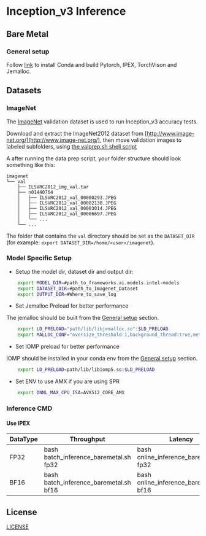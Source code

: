 # Inception\_v3 Inference
## Bare Metal
### General setup

Follow [link](/docs/general/pytorch/BareMetalSetup.md) to install Conda and build Pytorch, IPEX, TorchVison and Jemalloc.

## Datasets

### ImageNet

The [ImageNet](http://www.image-net.org/) validation dataset is used to run Inception\_v3
accuracy tests.

Download and extract the ImageNet2012 dataset from [http://www.image-net.org/](http://www.image-net.org/),
then move validation images to labeled subfolders, using
[the valprep.sh shell script](https://raw.githubusercontent.com/soumith/imagenetloader.torch/master/valprep.sh)

A after running the data prep script, your folder structure should look something like this:
```
imagenet
└── val
    ├── ILSVRC2012_img_val.tar
    ├── n01440764
    │   ├── ILSVRC2012_val_00000293.JPEG
    │   ├── ILSVRC2012_val_00002138.JPEG
    │   ├── ILSVRC2012_val_00003014.JPEG
    │   ├── ILSVRC2012_val_00006697.JPEG
    │   └── ...
    └── ...
```
The folder that contains the `val` directory should be set as the
`DATASET_DIR` (for example: `export DATASET_DIR=/home/<user>/imagenet`).

### Model Specific Setup

* Setup the model dir, dataset dir and output dir:
```bash
    export MODEL_DIR=#path_to_frameworks.ai.models.intel-models
    export DATASET_DIR=#path_to_Imagenet_Dataset
    export OUTPUT_DIR=#Where_to_save_log
```

* Set Jemalloc Preload for better performance

The jemalloc should be built from the [General setup](#general-setup) section.
```bash
    export LD_PRELOAD="path/lib/libjemalloc.so":$LD_PRELOAD
    export MALLOC_CONF="oversize_threshold:1,background_thread:true,metadata_thp:auto,dirty_decay_ms:9000000000,muzzy_decay_ms:9000000000"
```

* Set IOMP preload for better performance

IOMP should be installed in your conda env from the [General setup](#general-setup) section.
```bash
    export LD_PRELOAD=path/lib/libiomp5.so:$LD_PRELOAD
```

* Set ENV to use AMX if you are using SPR
```bash
    export DNNL_MAX_CPU_ISA=AVX512_CORE_AMX
```

### Inference CMD

#### Use IPEX

|  DataType   | Throughput  |  Latency    |   Accuracy  |
| ----------- | ----------- | ----------- | ----------- |
| FP32        | bash batch_inference_baremetal.sh fp32 | bash online_inference_baremetal.sh fp32 | bash accuracy_baremetal.sh fp32 |
| BF16        | bash batch_inference_baremetal.sh bf16 | bash online_inference_baremetal.sh bf16 | bash accuracy_baremetal.sh bf16 |

<!--- 80. License -->
## License

[LICENSE](/LICENSE)
